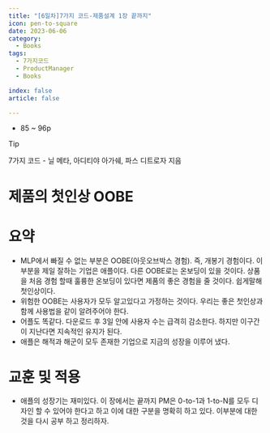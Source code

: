 ```yaml
---
title: "[6일차]7가지 코드-제품설계 1장 끝까지"
icon: pen-to-square
date: 2023-06-06
category:
  - Books
tags:
  - 7가지코드
  - ProductManager
  - Books

index: false
article: false

---
```

- 85 ~ 96p

<!-- more -->

>[!tip]
>7가지 코드 - 닐 메타, 아디티야 아가쉐, 파스 디트로자 지음

# 제품의 첫인상 OOBE

# 요약

- MLP에서 빠질 수 없는 부분은 OOBE(아웃오브박스 경험). 즉, 개봉기 경험이다. 이부분을 제일 잘하는 기업은 애플이다. 다른 OOBE로는 온보딩이 있을 것이다. 상품을 처음 경험 할때 훌륭한 온보딩이 있다면 제품의 좋은 경험을 줄 것이다. 쉽게말해 첫인상이다.
- 위험한 OOBE는 사용자가 모두 알고있다고 가정하는 것이다. 우리는 좋은 첫인상과 함께 사용법을 같이 알려주어야 한다.
- 어플도 똑같다. 다운로드 후 3일 안에 사용자 수는 급격히 감소한다. 하지만 이구간이 지난다면 지속적인 유지가 된다.
- 애플은 해적과 해군이 모두 존재한 기업으로 지금의 성장을 이루어 냈다.

# 교훈 및 적용

- 애플의 성장기는 재미있다. 이 장에서는 끝까지 PM은 0-to-1과 1-to-N를 모두 디자인 할 수 있어야 한다고 하고 이에 대한 구분을 명확히 하고 있다. 
이부분에 대한 것을 다시 공부 하고 정리하자.